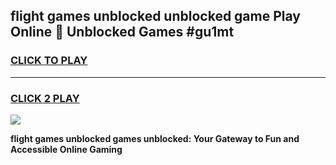 
## flight games unblocked unblocked game Play Online 👋 Unblocked Games #gu1mt
<h3>
<a href="https://premium.freeplayer.one?title=flight_games_unblocked&ref=21F">CLICK TO PLAY</a></h3>
<hr>

<h3>
<a href="https://premium.freeplayer.one?title=flight_games_unblocked&ref=21F">CLICK 2 PLAY</a>
  
</h3>

<a href="https://premium.freeplayer.one?title=flight_games_unblocked&ref=21F/"><img src="https://clearcache.store/games.png"></a>


**flight games unblocked games unblocked: Your Gateway to Fun and Accessible Online Gaming**
